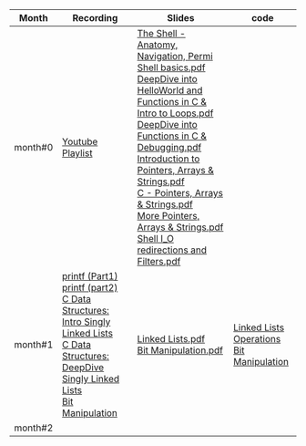 | Month | Recording | Slides | code |
|----------|---------------------------|--------------------|----|
| month#0 | [Youtube Playlist](https://www.youtube.com/playlist?list=PLyYhUzEei28O-EUhVv9EjDegJoD6lbZ1F) | [The Shell - Anatomy, Navigation, Permi](./The%20Shell%20-%20Anatomy,%20Navigation,%20Permissions.pdf) <br> [Shell basics.pdf](./PDF/Shell%20basics.pdf) <br> [DeepDive into HelloWorld and Functions in C & Intro to Loops.pdf](DeepDive%20into%20HelloWorld%20and%20Functions%20in%20C%20&%20Intro%20to%20Loops.pdf) <br> [DeepDive into Functions in C & Debugging.pdf](DeepDive%20into%20Functions%20in%20C%20&%20Debugging.pdf) <br> [Introduction to Pointers, Arrays & Strings.pdf](Introduction%20to%20Pointers,%20Arrays%20&%20Strings.pdf) <br> [C - Pointers, Arrays & Strings.pdf](C%20-%20Pointers,%20Arrays%20&%20Strings.pdf) <br> [More Pointers, Arrays & Strings.pdf](./More%20Pointers,%20Arrays%20&%20Strings.pdf) <br> [Shell I_O redirections and Filters.pdf](./Shell%20I_O%20redirections%20and%20Filters.pdf)|  |
| month#1 | [printf (Part1)](https://us06web.zoom.us/rec/share/W8g_i3DclkYvLJqUCv4CNDXBaa_HuOIwKwDa331WDtvDjfi3crY1ReJDWDZN1TmP.EPg2bjZFWY9BBPof) <br> [printf (part2)](https://us06web.zoom.us/rec/share/BZF7H_eBP4wY1RJE7zIgUEGIVaN2herK8c5c1gYTJLVgVFvruu74S2wLXNuMTBU.7GziWKGrFTCFgR7S) <br> [C Data Structures: Intro Singly Linked Lists](https://us06web.zoom.us/rec/share/37SW5EUesawhQ7HOOhiLmHzDpnkC05QJydHGAM10fV9jCHYCOd3N5KlR5JffzPA.S7bta4QAwc3KERNI) <br> [C Data Structures: DeepDive Singly Linked Lists](https://us06web.zoom.us/rec/share/Mju3KveD-o5N9pUa6Nsr98mgAB_Lx4SMgUOCQyXq3KJdOU6fwOV25KN7gnjPCBfu.d2ClknUlQce1JalA) <br> [Bit Manipulation](https://us06web.zoom.us/rec/share/-jSxLpZGo66glrtvkqnJfh3_V6Q8WdGUu6IWiuDIG3Jl7hvuYFVu8-wDta79laUJ.HZ6vqWLyi3ZsJVT-)| [Linked Lists.pdf](./Linked%20Lists.pdf) <br> [Bit Manipulation.pdf](./Bit%20Manipulation.pdf) | [Linked Lists Operations](./LinkedLists/) <br> [Bit Manipulation](./BitMan/) <br> |
| month#2  |  |  |

